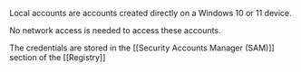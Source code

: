 Local accounts are accounts created directly on a Windows 10 or 11 device.

No network access is needed to access these accounts.

The credentials are stored in the [[Security Accounts Manager (SAM)]] section of the [[Registry]]